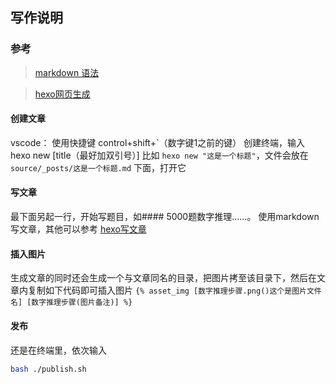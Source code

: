 ## 写作说明

### 参考

> [markdown 语法](https://www.runoob.com/markdown/md-tutorial.html)

> [hexo网页生成](https://hexo.io/zh-cn/docs/)

#### 创建文章

vscode： 使用快捷键 control+shift+\`（数字键1之前的键） 创建终端，输入 hexo new [title（最好加双引号）] 比如 `hexo new "这是一个标题"`，文件会放在 `source/_posts/这是一个标题.md` 下面，打开它

#### 写文章

最下面另起一行，开始写题目，如#### 5000题数字推理……。
使用markdown写文章，其他可以参考 [hexo写文章](https://hexo.io/zh-cn/docs/writing)

#### 插入图片

生成文章的同时还会生成一个与文章同名的目录，把图片拷至该目录下，然后在文章内复制如下代码即可插入图片 `{% asset_img [数字推理步骤.png()这个是图片文件名] [数字推理步骤(图片备注)] %}`

#### 发布

还是在终端里，依次输入

``` bash
bash ./publish.sh
```